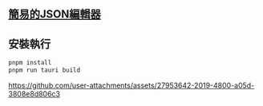 ## [簡易的JSON編輯器](https://jsoneditoronline.org/)

## 安裝執行
```bash
pnpm install
pnpm run tauri build
```

https://github.com/user-attachments/assets/27953642-2019-4800-a05d-3808e8d806c3
